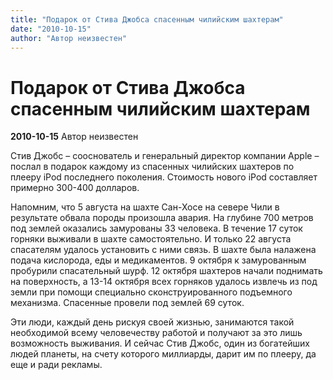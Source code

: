 ```yaml
---
title: "Подарок от Стива Джобса спасенным чилийским шахтерам"
date: "2010-10-15"
author: "Автор неизвестен"
---
```


# Подарок от Стива Джобса спасенным чилийским шахтерам

**2010-10-15** Автор неизвестен

Стив Джобс – сооснователь и генеральный директор компании Apple – послал в подарок каждому из спасенных чилийских шахтеров по плееру iPod последнего поколения. Стоимость нового iPod составляет примерно 300-400 долларов.

Напомним, что 5 августа на шахте Сан-Хосе на севере Чили в результате обвала породы произошла авария. На глубине 700 метров под землей оказались замурованы 33 человека. В течение 17 суток горняки выживали в шахте самостоятельно. И только 22 августа спасателям удалось установить с ними связь. В шахте была налажена подача кислорода, еды и медикаментов. 9 октября к замурованным пробурили спасательный шурф. 12 октября шахтеров начали поднимать на поверхность, а 13-14 октября всех горняков удалось извлечь из под земли при помощи специально сконструированного подъемного механизма. Спасенные провели под землей 69 суток.

Эти люди, каждый день рискуя своей жизнью, занимаются такой необходимой всему человечеству работой и получают за это лишь возможность выживания. И сейчас Стив Джобс, один из богатейших людей планеты, на счету которого миллиарды, дарит им по плееру, да еще и ради рекламы.